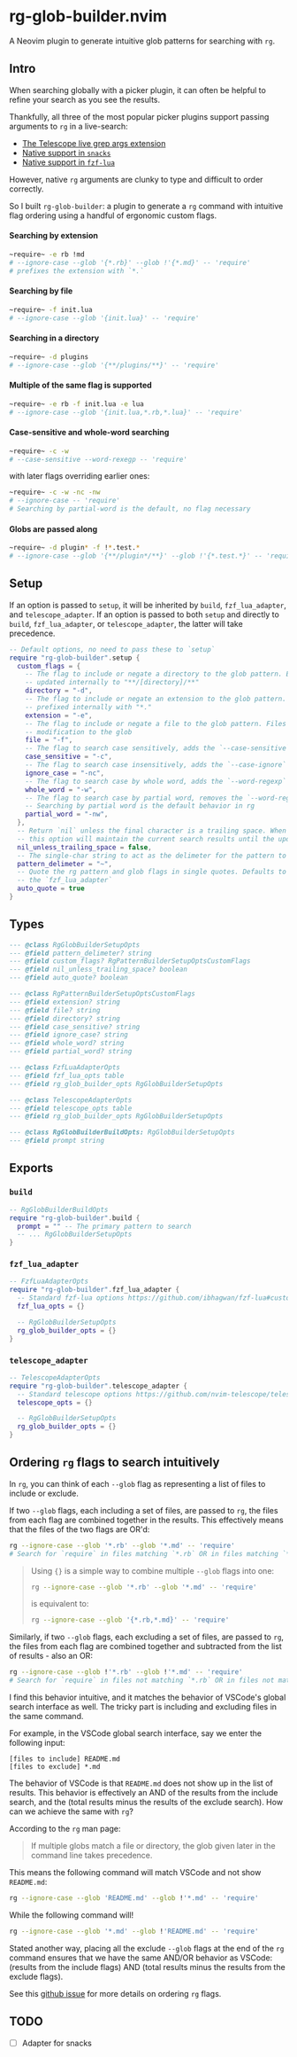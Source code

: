 # rg-glob-builder.nvim

A Neovim plugin to generate intuitive glob patterns for searching with `rg`.

## Intro

When searching globally with a picker plugin, it can often be helpful to refine your search as you see the results. 

Thankfully, all three of the most popular picker plugins support passing arguments to `rg` in a live-search:

- [The Telescope live grep args extension](https://github.com/nvim-telescope/telescope-live-grep-args.nvim)
- [Native support in `snacks`](https://github.com/folke/snacks.nvim/discussions/461#discussioncomment-11894765)
- [Native support in `fzf-lua`](https://github.com/ibhagwan/fzf-lua/wiki#how-can-i-restrict-grep-search-to-certain-files)

However, native `rg` arguments are clunky to type and difficult to order correctly. 

So I built `rg-glob-builder`: a plugin to generate a `rg` command with intuitive flag ordering using a handful of ergonomic custom flags.

#### Searching by extension
```bash
~require~ -e rb !md
# --ignore-case --glob '{*.rb}' --glob !'{*.md}' -- 'require'
# prefixes the extension with `*.`
```

#### Searching by file
```bash
~require~ -f init.lua
# --ignore-case --glob '{init.lua}' -- 'require'
```

#### Searching in a directory
```bash
~require~ -d plugins
# --ignore-case --glob '{**/plugins/**}' -- 'require'
```

#### Multiple of the same flag is supported
```bash
~require~ -e rb -f init.lua -e lua
# --ignore-case --glob '{init.lua,*.rb,*.lua}' -- 'require'
```

#### Case-sensitive and whole-word searching
```bash
~require~ -c -w
# --case-sensitive --word-rexegp -- 'require'
```

with later flags overriding earlier ones:
```bash
~require~ -c -w -nc -nw
# --ignore-case -- 'require'
# Searching by partial-word is the default, no flag necessary
```

#### Globs are passed along
```bash
~require~ -d plugin* -f !*.test.*
# --ignore-case --glob '{**/plugin*/**}' --glob !'{*.test.*}' -- 'require'
```

## Setup

If an option is passed to `setup`, it will be inherited by `build`, `fzf_lua_adapter`, and `telescope_adapter`. If an option is passed to both `setup` and directly to `build`, `fzf_lua_adapter`, or `telescope_adapter`, the latter will take precedence.

```lua
-- Default options, no need to pass these to `setup`
require "rg-glob-builder".setup {
  custom_flags = {
    -- The flag to include or negate a directory to the glob pattern. Extensions are 
    -- updated internally to "**/[directory]/**"
    directory = "-d",
    -- The flag to include or negate an extension to the glob pattern. Extensions are 
    -- prefixed internally with "*."
    extension = "-e",
    -- The flag to include or negate a file to the glob pattern. Files are passed without 
    -- modification to the glob
    file = "-f",
    -- The flag to search case sensitively, adds the `--case-sensitive` flag
    case_sensitive = "-c",
    -- The flag to search case insensitively, adds the `--case-ignore` flag
    ignore_case = "-nc",
    -- The flag to search case by whole word, adds the `--word-regexp` flag
    whole_word = "-w",
    -- The flag to search case by partial word, removes the `--word-regexp` flag 
    -- Searching by partial word is the default behavior in rg
    partial_word = "-nw",
  },
  -- Return `nil` unless the final character is a trailing space. When updating the flags, 
  -- this option will maintain the current search results until the update is complete
  nil_unless_trailing_space = false,
  -- The single-char string to act as the delimeter for the pattern to pass to rg
  pattern_delimeter = "~",
  -- Quote the rg pattern and glob flags in single quotes. Defaults to true, except for in 
  -- the `fzf_lua_adapter`
  auto_quote = true
}
```

## Types 
```lua
--- @class RgGlobBuilderSetupOpts
--- @field pattern_delimeter? string
--- @field custom_flags? RgPatternBuilderSetupOptsCustomFlags
--- @field nil_unless_trailing_space? boolean
--- @field auto_quote? boolean

--- @class RgPatternBuilderSetupOptsCustomFlags
--- @field extension? string
--- @field file? string
--- @field directory? string
--- @field case_sensitive? string
--- @field ignore_case? string
--- @field whole_word? string
--- @field partial_word? string

--- @class FzfLuaAdapterOpts
--- @field fzf_lua_opts table
--- @field rg_glob_builder_opts RgGlobBuilderSetupOpts

--- @class TelescopeAdapterOpts
--- @field telescope_opts table
--- @field rg_glob_builder_opts RgGlobBuilderSetupOpts

--- @class RgGlobBuilderBuildOpts: RgGlobBuilderSetupOpts
--- @field prompt string
```

## Exports

### `build`
```lua
-- RgGlobBuilderBuildOpts
require "rg-glob-builder".build {
  prompt = "" -- The primary pattern to search
  -- ... RgGlobBuilderSetupOpts
}
```

### `fzf_lua_adapter`
```lua
-- FzfLuaAdapterOpts
require "rg-glob-builder".fzf_lua_adapter {
  -- Standard fzf-lua options https://github.com/ibhagwan/fzf-lua#customization
  fzf_lua_opts = {}

  -- RgGlobBuilderSetupOpts
  rg_glob_builder_opts = {}
}
```

### `telescope_adapter`
```lua
-- TelescopeAdapterOpts
require "rg-glob-builder".telescope_adapter {
  -- Standard telescope options https://github.com/nvim-telescope/telescope.nvim#customization
  telescope_opts = {}

  -- RgGlobBuilderSetupOpts
  rg_glob_builder_opts = {}
}
```

## Ordering `rg` flags to search intuitively

In `rg`, you can think of each `--glob` flag as representing a list of files to include or exclude. 

If two `--glob` flags, each including a set of files, are passed to `rg`, the files from each flag are combined together in the results. This effectively means that the files of the two flags are OR'd:

```bash
rg --ignore-case --glob '*.rb' --glob '*.md' -- 'require'
# Search for `require` in files matching `*.rb` OR in files matching `*.md`
```

> Using `{}` is a simple way to combine multiple `--glob` flags into one:
> ```bash
> rg --ignore-case --glob '*.rb' --glob '*.md' -- 'require'
> ```
> is equivalent to:
> ```bash
> rg --ignore-case --glob '{*.rb,*.md}' -- 'require'
> ```

Similarly, if two `--glob` flags, each excluding a set of files, are passed to `rg`, the files from each flag are combined together and subtracted from the list of results - also an OR:

```bash
rg --ignore-case --glob !'*.rb' --glob !'*.md' -- 'require'
# Search for `require` in files not matching `*.rb` OR in files not matching `*.md`
```

I find this behavior intuitive, and it matches the behavior of VSCode's global search interface as well. The tricky part is including and excluding files in the same command.

For example, in the VSCode global search interface, say we enter the following input:

```
[files to include] README.md
[files to exclude] *.md
```

The behavior of VSCode is that `README.md` does not show up in the list of results. This behavior is effectively an AND of the results from the include search, and the (total results minus the results of the exclude search). How can we achieve the same with `rg`?

According to the `rg` man page:

> If multiple globs match a file or directory, the glob given later in the command line takes precedence.

This means the following command will match VSCode and not show `README.md`:

```bash
rg --ignore-case --glob 'README.md' --glob !'*.md' -- 'require'
```

While the following command will!

```bash
rg --ignore-case --glob '*.md' --glob !'README.md' -- 'require'
```

Stated another way, placing all the exclude `--glob` flags at the end of the `rg` command ensures that we have the same AND/OR behavior as VSCode: (results from the include flags) AND (total results minus the results from the exclude flags).

See this [github issue](https://github.com/BurntSushi/ripgrep/issues/809#issuecomment-366366982) for more details on ordering `rg` flags.

## TODO
- [ ] Adapter for snacks
